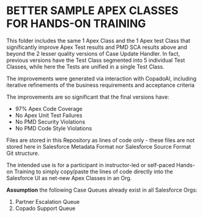 # BETTER SAMPLE APEX CLASSES FOR HANDS-ON TRAINING

This folder includes the same 1 Apex Class and the 1 Apex test Class that significantly improve Apex Test results and PMD SCA results above and beyond the 2 lesser quality versions of Case Update Handler. In fact, previous versions have the Test Class segmented into 5 individual Test Classes, while here the Tests are unified in a single Test Class.

The improvements were generated via interaction with CopadoAI, including iterative refinements of the business requirements and acceptance criteria

The improvements are so significant that the final versions have:
* 97% Apex Code Coverage
* No Apex Unit Test Failures
* No PMD Security Violations
* No PMD Code Style Violations

Files are stored in this Repository as lines of code only - these files are not stored here in Salesforce Metadata Format nor Salesforce Source Format Git structure.

The intended use is for a participant in instructor-led or self-paced Hands-on Training to simply copy/paste the lines of code directly into the Salesforce UI as net-new Apex Classes in an Org.

**Assumption** the following Case Queues already exist in all Salesforce Orgs:
1. Partner Escalation Queue
2. Copado Support Queue
